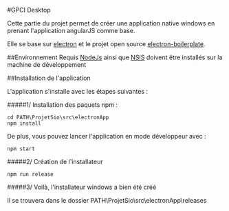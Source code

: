 #GPCI Desktop

Cette partie du projet permet de créer une application native windows en prenant l'application angularJS comme base.

Elle se base sur [electron](http://electron.atom.io/) et le projet open source [electron-boilerplate](https://github.com/szwacz/electron-boilerplate).

##Environnement Requis
[NodeJs](https://nodejs.org) ainsi que [NSIS](http://nsis.sourceforge.net/Main_Page) doivent être installés sur la machine de développement


##Installation de l'application

L'application s'installe avec les étapes suivantes :

#####1/ Installation des paquets npm :

````
cd PATH\ProjetSio\src\electronApp
npm install
````

De plus, vous pouvez lancer l'application en mode développeur avec :
````
npm start
````
#####2/ Création de l'installateur

````
npm run release
````

#####3/ Voilà, l'installateur windows a bien été créé 

Il se trouvera dans le dossier PATH\ProjetSio\src\electronApp\releases
